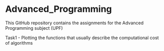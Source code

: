 # Advanced_Programming

This GitHub repository contains the assignments for the Advanced Programming subject (UPF)

Task1 - Plotting the functions that usually describe the computational cost of algorithms
